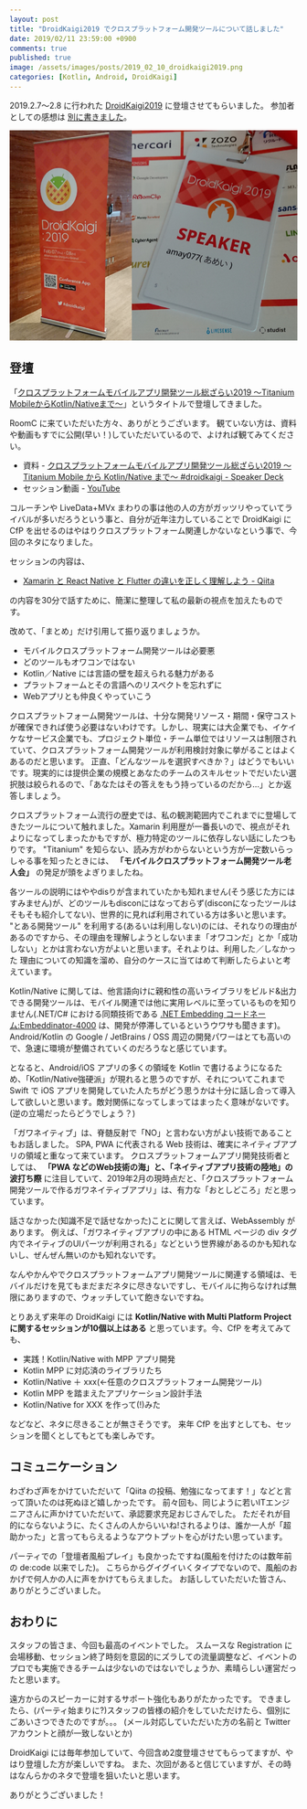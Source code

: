 ```yaml
---
layout: post
title: "DroidKaigi2019 でクロスプラットフォーム開発ツールについて話しました"
date: 2019/02/11 23:59:00 +0900
comments: true
published: true
image: /assets/images/posts/2019_02_10_droidkaigi2019.png
categories: [Kotlin, Android, DroidKaigi]
---
```

2019.2.7〜2.8 に行われた [DroidKaigi2019](https://droidkaigi.jp/2019/) に登壇させてもらいました。
参加者としての感想は [別に書きました](https://qiita.com/amay077/items/ed43ef822c34677d2254)。
<!--more-->

![](/assets/images/posts/2019_02_10_droidkaigi2019.png)

## 登壇

「[クロスプラットフォームモバイルアプリ開発ツール総ざらい2019 〜Titanium MobileからKotlin/Nativeまで〜](https://droidkaigi.jp/2019/timetable/70891)」というタイトルで登壇してきました。

RoomC に来ていただいた方々、ありがとうございます。
観ていない方は、資料や動画もすでに公開(早い！)していただいているので、よければ観てみてください。

* 資料 - [クロスプラットフォームモバイルアプリ開発ツール総ざらい2019 〜Titanium Mobile から Kotlin/Native まで〜 #droidkaigi - Speaker Deck](https://speakerdeck.com/amay077/native-made-number-droidkaigi)
* セッション動画 - [YouTube](https://youtu.be/51SW52cf2UY)

コルーチンや LiveData+MVx まわりの事は他の人の方がガッツリやっていてライバルが多いだろうという事と、自分が近年注力していることで DroidKaigi に CfP を出せるのはやはりクロスプラットフォーム関連しかないなという事で、今回のネタになりました。

セッションの内容は、

* [Xamarin と React Native と Flutter の違いを正しく理解しよう - Qiita](https://qiita.com/amay077/items/dff88e7ce6868615a9bb)

の内容を30分で話すために、簡潔に整理して私の最新の視点を加えたものです。

改めて、「まとめ」だけ引用して振り返りましょうか。

* モバイルクロスプラットフォーム開発ツールは必要悪
* どのツールもオワコンではない
* Kotlin／Native には言語の壁を超えられる魅力がある
* プラットフォームとその言語へのリスペクトを忘れずに
* Webアプリとも仲良くやっていこう

クロスプラットフォーム開発ツールは、十分な開発リソース・期間・保守コストが確保できれば使う必要はないわけです。しかし、現実には大企業でも、イケイケなサービス企業でも、プロジェクト単位・チーム単位ではリソースは制限されていて、クロスプラットフォーム開発ツールが利用検討対象に挙がることはよくあるのだと思います。
正直、「どんなツールを選択すべきか？」はどうでもいいです。現実的には提供企業の規模とあなたのチームのスキルセットでだいたい選択肢は絞られるので、「あなたはその答えをもう持っているのだから…」とか返答しましょう。

クロスプラットフォーム流行の歴史では、私の観測範囲内でこれまでに登場してきたツールについて触れました。Xamarin 利用歴が一番長いので、視点がそれよりになってしまったかもですが、極力特定のツールに依存しない話にしたつもりです。
"Titanium" を知らない、読み方がわからないという方が一定数いらっしゃる事を知ったときには、 **「モバイルクロスプラットフォーム開発ツール老人会」** の発足が頭をよぎりましたね。

各ツールの説明にはややdisりが含まれていたかも知れません(そう感じた方にはすみません)が、どのツールもdisconにはなっておらず(disconになったツールはそもそも紹介してない)、世界的に見れば利用されている方は多いと思います。
"とある開発ツール" を利用する(あるいは利用しない)のには、それなりの理由があるのですから、その理由を理解しようとしないまま「オワコンだ」とか「成功しない」とかは言わない方がよいと思います。それよりは、利用した／しなかった 理由についての知識を溜め、自分のケースに当てはめて判断したらよいと考えています。

Kotlin/Native に関しては、他言語向けに親和性の高いライブラリをビルド&出力できる開発ツールは、モバイル関連では他に実用レベルに至っているものを知りません(.NET/C# における同類技術である [.NET Embedding コードネーム:Embeddinator-4000](https://github.com/mono/Embeddinator-4000) は、開発が停滞しているというウワサも聞きます)。
Android/Kotlin の Google / JetBrains / OSS 周辺の開発パワーはとても高いので、急速に環境が整備されていくのだろうなと感じています。

となると、Android/iOS アプリの多くの領域を Kotlin で書けるようになるため、「Kotlin/Native強硬派」が現れると思うのですが、それについてこれまで Swift で iOS アプリを開発していた人たちがどう思うかは十分に話し合って導入して欲しいと思います。敵対関係になってしまってはまったく意味がないです。(逆の立場だったらどうでしょう？)

「ガワネイティブ」は、脊髄反射で「NO」と言わない方がよい技術であることもお話しました。
SPA, PWA に代表される Web 技術は、確実にネイティブアプリの領域と重なって来ています。
クロスプラットフォームアプリ開発技術者としては、 **「PWA などのWeb技術の海」と、「ネイティブアプリ技術の陸地」の波打ち際** に注目していて、2019年2月の現時点だと、「クロスプラットフォーム開発ツールで作るガワネイティブアプリ」は、有力な「おとしどころ」だと思っています。

話さなかった(知識不足で話せなかった)ことに関して言えば、WebAssembly があります。
例えば、「ガワネイティブアプリの中にある HTML ページの div タグ内でネイティブのUIパーツが利用される」などという世界線があるのかも知れないし、ぜんぜん無いのかも知れないです。

なんやかんやでクロスプラットフォームアプリ開発ツールに関連する領域は、モバイルだけを見てもまだまだネタに尽きないですし、モバイルに拘らなければ無限にありますので、ウォッチしていて飽きないですね。

とりあえず来年の DroidKaigi には **Kotlin/Native with Multi Platform Project に関するセッションが10個以上はある** と思っています。今、CfP を考えてみても、

* 実践！Kotlin/Native with MPP アプリ開発
* Kotlin MPP に対応済のライブラリたち
* Kotlin/Native ＋ xxx(←任意のクロスプラットフォーム開発ツール)
* Kotlin MPP を踏まえたアプリケーション設計手法
* Kotlin/Native for XXX を作って(!)みた

などなど、ネタに尽きることが無さそうです。
来年 CfP を出すとしても、セッションを聞くとしてもとても楽しみです。

## コミュニケーション

わざわざ声をかけていただいて「Qiita の投稿、勉強になってます！」などと言って頂いたのは死ぬほど嬉しかったです。
前々回も、同じように若いITエンジニアさんに声かけていただいて、承認要求充足おじさんでした。
ただそれが目的にならないように、たくさんの人からいいね!されるよりは、誰か一人が「超助かった」と言ってもらえるようなアウトプットを心がけたい思っています。

パーティでの「登壇者風船プレイ」も良かったですね(風船を付けたのは数年前の de:code 以来でした)。
こちらからグイグイいくタイプでないので、風船のおかげで何人かの人に声をかけてもらえました。
お話ししていただいた皆さん、ありがとうございました。

## おわりに

スタッフの皆さま、今回も最高のイベントでした。
スムースな Registration に会場移動、セッション終了時刻を意図的にズラしての流量調整など、イベントのプロでも実施できるチームは少ないのではないでしょうか、素晴らしい運営だったと思います。

遠方からのスピーカーに対するサポート強化もありがたかったです。
できましたら、(パーティ始まりに?)スタッフの皆様の紹介をしていただけたら、個別にごあいさつできたのですが。。。
(メール対応していただいた方の名前と Twitter アカウントと顔が一致しないとか)

DroidKaigi には毎年参加していて、今回含め2度登壇させてもらってますが、やはり登壇した方が楽しいですね。
また、次回があると信じていますが、その時はなんらかのネタで登壇を狙いたいと思います。

ありがとうございました！
